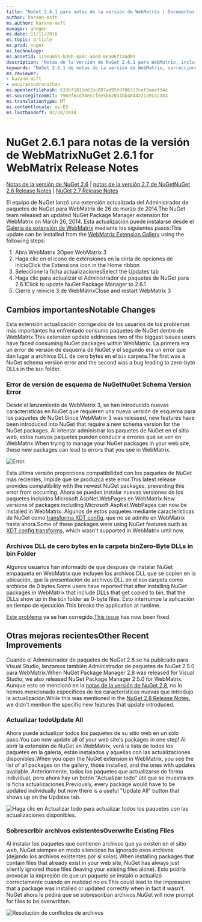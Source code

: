 ```yaml
---
title: "NuGet 2.6.1 para notas de la versión de WebMatrix | Documentos de Microsoft"
author: karann-msft
ms.author: karann-msft
manager: ghogen
ms.date: 11/11/2016
ms.topic: article
ms.prod: nuget
ms.technology: 
ms.assetid: 119ea65b-b38b-4a8c-a4ed-6ea06f1aad09
description: "Notas de la versión de NuGet 2.6.1 para WebMatrix, incluidos los problemas conocidos, correcciones de errores, las funciones agregadas y dcr."
keywords: "NuGet 2.6.1 de notas de la versión de WebMatrix, correcciones de errores, problemas conocidos, agregar características, DCR"
ms.reviewer:
- karann-msft
- unniravindranathan
ms.openlocfilehash: 633b71011dd1bc897ad95fd706337cef3aeef34c
ms.sourcegitcommit: 7969f6cd94eccfee5b62031bb404422139ccc383
ms.translationtype: MT
ms.contentlocale: es-ES
ms.lasthandoff: 02/20/2018
---
```

# <a name="nuget-261-for-webmatrix-release-notes"></a><span data-ttu-id="9d027-104">NuGet 2.6.1 para notas de la versión de WebMatrix</span><span class="sxs-lookup"><span data-stu-id="9d027-104">NuGet 2.6.1 for WebMatrix Release Notes</span></span>

<span data-ttu-id="9d027-105">[Notas de la versión de NuGet 2.6](../release-notes/nuget-2.6.md) | [notas de la versión 2.7 de NuGet](../release-notes/nuget-2.7.md)</span><span class="sxs-lookup"><span data-stu-id="9d027-105">[NuGet 2.6 Release Notes](../release-notes/nuget-2.6.md) | [NuGet 2.7 Release Notes](../release-notes/nuget-2.7.md)</span></span>

<span data-ttu-id="9d027-106">El equipo de NuGet lanzó una extensión actualizada del Administrador de paquetes de NuGet para WebMatrix de 26 de marzo de 2014.</span><span class="sxs-lookup"><span data-stu-id="9d027-106">The NuGet team released an updated NuGet Package Manager extension for WebMatrix on March 26, 2014.</span></span>  <span data-ttu-id="9d027-107">Esta actualización puede instalarse desde el [Galería de extensión de WebMatrix](https://blogs.iis.net/webmatrix/retiring-the-webmatrix-extensions-gallery) mediante los siguientes pasos:</span><span class="sxs-lookup"><span data-stu-id="9d027-107">This update can be installed from the [WebMatrix Extension Gallery](https://blogs.iis.net/webmatrix/retiring-the-webmatrix-extensions-gallery) using the following steps:</span></span>

1. <span data-ttu-id="9d027-108">Abra WebMatrix 3</span><span class="sxs-lookup"><span data-stu-id="9d027-108">Open WebMatrix 3</span></span>
1. <span data-ttu-id="9d027-109">Haga clic en el icono de extensiones en la cinta de opciones de inicio</span><span class="sxs-lookup"><span data-stu-id="9d027-109">Click the Extensions icon in the Home ribbon</span></span>
1. <span data-ttu-id="9d027-110">Seleccione la ficha actualizaciones</span><span class="sxs-lookup"><span data-stu-id="9d027-110">Select the Updates tab</span></span>
1. <span data-ttu-id="9d027-111">Haga clic para actualizar el Administrador de paquetes de NuGet para 2.6.1</span><span class="sxs-lookup"><span data-stu-id="9d027-111">Click to update NuGet Package Manager to 2.6.1</span></span>
1. <span data-ttu-id="9d027-112">Cierre y reinicie 3 de WebMatrix</span><span class="sxs-lookup"><span data-stu-id="9d027-112">Close and restart WebMatrix 3</span></span>

## <a name="notable-changes"></a><span data-ttu-id="9d027-113">Cambios importantes</span><span class="sxs-lookup"><span data-stu-id="9d027-113">Notable Changes</span></span>

<span data-ttu-id="9d027-114">Esta extensión actualización corrige dos de los usuarios de los problemas más importantes ha enfrentado consumo paquetes de NuGet dentro de WebMatrix.</span><span class="sxs-lookup"><span data-stu-id="9d027-114">This extension update addresses two of the biggest issues users have faced consuming NuGet packages within WebMatrix.</span></span>  <span data-ttu-id="9d027-115">La primera era un error de versión de esquema de NuGet y el segundo era un error que dan lugar a archivos DLL de cero bytes en el `bin` carpeta.</span><span class="sxs-lookup"><span data-stu-id="9d027-115">The first was a NuGet schema version error and the second was a bug leading to zero-byte DLLs in the `bin` folder.</span></span>

### <a name="nuget-schema-version-error"></a><span data-ttu-id="9d027-116">Error de versión de esquema de NuGet</span><span class="sxs-lookup"><span data-stu-id="9d027-116">NuGet Schema Version Error</span></span>

<span data-ttu-id="9d027-117">Desde el lanzamiento de WebMatrix 3, se han introducido nuevas características en NuGet que requieren una nueva versión de esquema para los paquetes de NuGet.</span><span class="sxs-lookup"><span data-stu-id="9d027-117">Since WebMatrix 3 was released, new features have been introduced into NuGet that require a new schema version for the NuGet packages.</span></span>  <span data-ttu-id="9d027-118">Al intentar administrar los paquetes de NuGet en el sitio web, estos nuevos paquetes pueden conducir a errores que se ven en WebMatrix.</span><span class="sxs-lookup"><span data-stu-id="9d027-118">When trying to manage your NuGet packages in your web site, these new packages can lead to errors that you see in WebMatrix.</span></span>

![Error.](./media/NuGet-2.8/webmatrix-schema-version.png)

<span data-ttu-id="9d027-122">Esta última versión proporciona compatibilidad con los paquetes de NuGet más recientes, impide que se produzca este error.</span><span class="sxs-lookup"><span data-stu-id="9d027-122">This latest release provides compatibility with the newest NuGet packages, preventing this error from occurring.</span></span> <span data-ttu-id="9d027-123">Ahora se pueden instalar nuevas versiones de los paquetes incluidos Microsoft.AspNet.WebPages en WebMatrix.</span><span class="sxs-lookup"><span data-stu-id="9d027-123">New versions of packages including Microsoft.AspNet.WebPages can now be installed in WebMatrix.</span></span>  <span data-ttu-id="9d027-124">Algunos de estos paquetes mediante características de NuGet como [transforma XDT config](../release-notes/nuget-2.6.md#xdt), que no se admite en WebMatrix hasta ahora.</span><span class="sxs-lookup"><span data-stu-id="9d027-124">Some of these packages were using NuGet features such as [XDT config transforms](../release-notes/nuget-2.6.md#xdt), which wasn't supported in WebMatrix until now.</span></span>

### <a name="zero-byte-dlls-in-bin-folder"></a><span data-ttu-id="9d027-125">Archivos DLL de cero bytes en la carpeta bin</span><span class="sxs-lookup"><span data-stu-id="9d027-125">Zero-Byte DLLs in bin Folder</span></span>

<span data-ttu-id="9d027-126">Algunos usuarios han informado de que después de instalar NuGet empaqueta en WebMatrix que incluyen los archivos DLL que se copien en la ubicación, que la presentación de archivos DLL en el `bin` carpeta como archivos de 0 bytes.</span><span class="sxs-lookup"><span data-stu-id="9d027-126">Some users have reported that after installing NuGet packages in WebMatrix that include DLLs that get copied to bin, that the DLLs show up in the `bin` folder as 0-byte files.</span></span>  <span data-ttu-id="9d027-127">Esto interrumpe la aplicación en tiempo de ejecución.</span><span class="sxs-lookup"><span data-stu-id="9d027-127">This breaks the application at runtime.</span></span>

<span data-ttu-id="9d027-128">[Este problema](https://nuget.codeplex.com/workitem/4060) ya se han corregido.</span><span class="sxs-lookup"><span data-stu-id="9d027-128">[This issue](https://nuget.codeplex.com/workitem/4060) has now been fixed.</span></span>

## <a name="other-recent-improvements"></a><span data-ttu-id="9d027-129">Otras mejoras recientes</span><span class="sxs-lookup"><span data-stu-id="9d027-129">Other Recent Improvements</span></span>

<span data-ttu-id="9d027-130">Cuando el Administrador de paquetes de NuGet 2.8 se ha publicado para Visual Studio, lanzamos también Administrador de paquetes de NuGet 2.5.0 para WebMatrix.</span><span class="sxs-lookup"><span data-stu-id="9d027-130">When NuGet Package Manager 2.8 was released for Visual Studio, we also released NuGet Package Manager 2.5.0 for WebMatrix.</span></span>  <span data-ttu-id="9d027-131">Aunque esto se mencionó en la [notas de la versión de NuGet 2.8](../release-notes/nuget-2.8.md#webmatrix-nuget-client-updates), no lo hemos mencionado específicos de los características nuevas que introdujo la actualización.</span><span class="sxs-lookup"><span data-stu-id="9d027-131">While this was mentioned in the [NuGet 2.8 Release Notes](../release-notes/nuget-2.8.md#webmatrix-nuget-client-updates), we didn't mention the specific new features that update introduced.</span></span>

### <a name="update-all"></a><span data-ttu-id="9d027-132">Actualizar todo</span><span class="sxs-lookup"><span data-stu-id="9d027-132">Update All</span></span>

<span data-ttu-id="9d027-133">Ahora puede actualizar todos los paquetes de su sitio web en un solo paso.</span><span class="sxs-lookup"><span data-stu-id="9d027-133">You can now update all of your web site's packages in one step!</span></span>  <span data-ttu-id="9d027-134">Al abrir la extensión de NuGet en WebMatrix, verá la lista de todos los paquetes en la galería, están instalados y aquellas con las actualizaciones disponibles.</span><span class="sxs-lookup"><span data-stu-id="9d027-134">When you open the NuGet extension in WebMatrix, you see the list of all packages on the gallery, those installed, and the ones with updates available.</span></span>  <span data-ttu-id="9d027-135">Anteriormente, todos los paquetes que actualizarse de forma individual, pero ahora hay un botón "Actualizar todo" útil que se muestra en la ficha actualizaciones.</span><span class="sxs-lookup"><span data-stu-id="9d027-135">Previously, every package would have to be updated individually but now there is a useful "Update All" button that shows up on the Updates tab.</span></span>

![Haga clic en Actualizar todo para actualizar todos los paquetes con las actualizaciones disponibles.](./media/NuGet-2.8/webmatrix-update-all.png)

### <a name="overwrite-existing-files"></a><span data-ttu-id="9d027-137">Sobrescribir archivos existentes</span><span class="sxs-lookup"><span data-stu-id="9d027-137">Overwrite Existing Files</span></span>

<span data-ttu-id="9d027-138">Al instalar los paquetes que contienen archivos que ya existen en el sitio web, NuGet siempre en modo silencioso ha ignorado esos archivos (dejando los archivos existentes por sí solas).</span><span class="sxs-lookup"><span data-stu-id="9d027-138">When installing packages that contain files that already exist in your web site, NuGet has always just silently ignored those files (leaving your existing files alone).</span></span>  <span data-ttu-id="9d027-139">Esto podría provocar la impresión de que un paquete se instaló o actualizó correctamente cuando en realidad no es.</span><span class="sxs-lookup"><span data-stu-id="9d027-139">This could lead to the impression that a package was installed or updated correctly when in fact it wasn't.</span></span>  <span data-ttu-id="9d027-140">NuGet ahora le pedirá que se sobrescriban archivos.</span><span class="sxs-lookup"><span data-stu-id="9d027-140">NuGet will now prompt for files to be overwritten.</span></span>

![Resolución de conflictos de archivos](./media/NuGet-2.8/webmatrix-overwrite-file.png)
